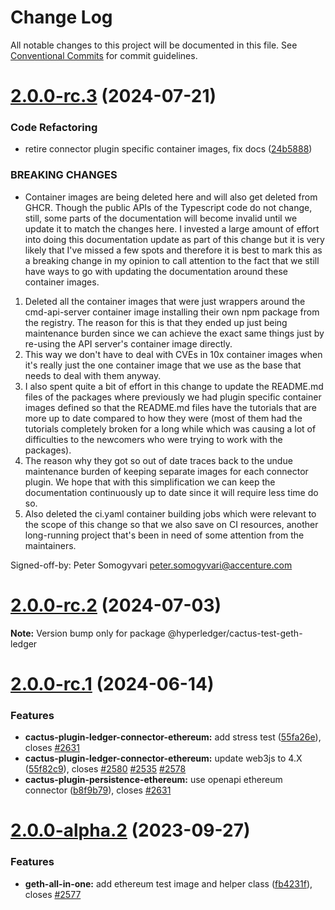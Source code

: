 # Change Log

All notable changes to this project will be documented in this file.
See [Conventional Commits](https://conventionalcommits.org) for commit guidelines.

# [2.0.0-rc.3](https://github.com/hyperledger/cactus/compare/v2.0.0-rc.2...v2.0.0-rc.3) (2024-07-21)

### Code Refactoring

* retire connector plugin specific container images, fix docs ([24b5888](https://github.com/hyperledger/cactus/commit/24b5888247d134ea417fc0e83dccc9826b4075f3))

### BREAKING CHANGES

* Container images are being deleted here and will also
get deleted from GHCR. Though the public APIs of the Typescript code
do not change, still, some parts of the documentation will become invalid
until we update it to match the changes here.
I invested a large amount of effort into doing this documentation update
as part of this change but it is very likely that I've missed a few spots
and therefore it is best to mark this as a breaking change in my opinion
to call attention to the fact that we still have ways to go with updating
the documentation around these container images.

1. Deleted all the container images that were just wrappers around the
cmd-api-server container image installing their own npm package from
the registry.
The reason for this is that they ended up just being maintenance burden
since we can achieve the exact same things just by re-using the API server's
container image directly.
2. This way we don't have to deal with CVEs in 10x container images when
it's really just the one container image that we use as the base that needs
to deal with them anyway.
3. I also spent quite a bit of effort in this change to update the README.md
files of the packages where previously we had plugin specific container images
defined so that the README.md files have the tutorials that are more up to
date compared to how they were (most of them had the tutorials completely
broken for a long while which was causing a lot of difficulties to the
newcomers who were trying to work with the packages).
4. The reason why they got so out of date traces back to the undue maintenance
burden of keeping separate images for each connector plugin. We hope that
with this simplification we can keep the documentation continuously up to
date since it will require less time do so.
5. Also deleted the ci.yaml container building jobs which were relevant to
the scope of this change so that we also save on CI resources, another
long-running project that's been in need of some attention from the maintainers.

Signed-off-by: Peter Somogyvari <peter.somogyvari@accenture.com>

# [2.0.0-rc.2](https://github.com/hyperledger/cactus/compare/v2.0.0-rc.1...v2.0.0-rc.2) (2024-07-03)

**Note:** Version bump only for package @hyperledger/cactus-test-geth-ledger

# [2.0.0-rc.1](https://github.com/hyperledger/cactus/compare/v2.0.0-alpha.2...v2.0.0-rc.1) (2024-06-14)

### Features

* **cactus-plugin-ledger-connector-ethereum:** add stress test ([55fa26e](https://github.com/hyperledger/cactus/commit/55fa26ef41d405b26da02b099418da5fa281c78f)), closes [#2631](https://github.com/hyperledger/cactus/issues/2631)
* **cactus-plugin-ledger-connector-ethereum:** update web3js to 4.X ([55f82c9](https://github.com/hyperledger/cactus/commit/55f82c9568b3e875de4f3ceb89a828f8b23d65be)), closes [#2580](https://github.com/hyperledger/cactus/issues/2580) [#2535](https://github.com/hyperledger/cactus/issues/2535) [#2578](https://github.com/hyperledger/cactus/issues/2578)
* **cactus-plugin-persistence-ethereum:** use openapi ethereum connector ([b8f9b79](https://github.com/hyperledger/cactus/commit/b8f9b79daa7a97cbd75325eba00c7458bfed5ce5)), closes [#2631](https://github.com/hyperledger/cactus/issues/2631)

# [2.0.0-alpha.2](https://github.com/hyperledger/cactus/compare/v2.0.0-alpha.1...v2.0.0-alpha.2) (2023-09-27)

### Features

* **geth-all-in-one:** add ethereum test image and helper class ([fb4231f](https://github.com/hyperledger/cactus/commit/fb4231f3e8ddc2b7c4aadddf62dac759b7a62d44)), closes [#2577](https://github.com/hyperledger/cactus/issues/2577)
